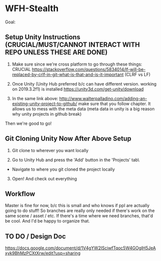 # WFH-Stealth
Goal: <Insert shitty witty thing here about theme of game>

## Setup Unity Instructions (CRUCIAL/MUST/CANNOT INTERACT WITH REPO UNLESS THESE ARE DONE)
1. Make sure since we're cross platform to go through these things:
CRUCIAL
https://stackoverflow.com/questions/5834014/lf-will-be-replaced-by-crlf-in-git-what-is-that-and-is-it-important
(CLRF vs LF) 

2. Once Unity (Unity Hub preferred b/c can have different version. working on 2019.3.2f1) is installed
https://unity3d.com/get-unity/download

3. In the same link above: http://www.walterpalladino.com/adding-an-existing-unity-project-to-github/
make sure that you follow <Update the Unity Project> chapter. It allows us to mess with the meta data 
(meta data in unity is a big reason why unity projects in github break)

Then we're good to go!

## Git Cloning Unity Now After Above Setup
1. Git clone to wherever you want locally

2. Go to Unity Hub and press the 'Add' button in the 'Projects' tab\
- Navigate to where you git cloned the project locally

3. Open! And check out everything

## Workflow
Master is fine for now, b/c this is small and who knows if ppl are actually going to do stuff! 
So branches are really only needed if there's work on the same scene / asset / etc.
If there's a time where we need branches, that'd be cool. And I'd be happy to organize that.

## TO DO / Design Doc
https://docs.google.com/document/d/1V4gYW2ISciwfTqoc5W4GOgIH5JeAxyk9BhMzPCXtXrw/edit?usp=sharing
